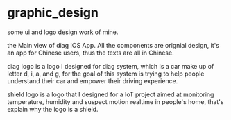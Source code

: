 # graphic_design
some ui and logo design work of mine.

the Main view of diag IOS App. All the components are orignial design, it's an app for Chinese users, thus the texts are all in Chinese.

diag logo is a logo I designed for diag system, which is a car make up of letter d, i, a, and g, for the goal of this system is trying to help people understand their car and empower their driving experience.

shield logo is a logo that I designed for a IoT project aimed at monitoring temperature, humidity and suspect motion realtime in people's home, that's explain why the logo is a shield.




